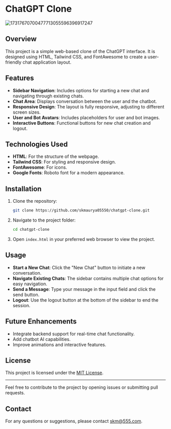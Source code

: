 # ChatGPT Clone
![17317670700477713055596396917247](https://github.com/user-attachments/assets/98109b22-89be-4e51-80c2-d6c0c06e4e48)


## Overview
This project is a simple web-based clone of the ChatGPT interface. It is designed using HTML, Tailwind CSS, and FontAwesome to create a user-friendly chat application layout.

## Features
- **Sidebar Navigation**: Includes options for starting a new chat and navigating through existing chats.
- **Chat Area**: Displays conversation between the user and the chatbot.
- **Responsive Design**: The layout is fully responsive, adjusting to different screen sizes.
- **User and Bot Avatars**: Includes placeholders for user and bot images.
- **Interactive Buttons**: Functional buttons for new chat creation and logout.

## Technologies Used
- **HTML**: For the structure of the webpage.
- **Tailwind CSS**: For styling and responsive design.
- **FontAwesome**: For icons.
- **Google Fonts**: Roboto font for a modern appearance.

## Installation
1. Clone the repository:
   ```bash
   git clone https://github.com/skmaurya05550/chatgpt-clone.git
   ```
2. Navigate to the project folder:
   ```bash
   cd chatgpt-clone
   ```
3. Open `index.html` in your preferred web browser to view the project.

## Usage
- **Start a New Chat**: Click the "New Chat" button to initiate a new conversation.
- **Navigate Existing Chats**: The sidebar contains multiple chat options for easy navigation.
- **Send a Message**: Type your message in the input field and click the send button.
- **Logout**: Use the logout button at the bottom of the sidebar to end the session.


## Future Enhancements
- Integrate backend support for real-time chat functionality.
- Add chatbot AI capabilities.
- Improve animations and interactive features.

## License
This project is licensed under the [MIT License](LICENSE).

---

Feel free to contribute to the project by opening issues or submitting pull requests.

## Contact
For any questions or suggestions, please contact [skm@555.com](https://skmaurya05550.github.io/skm-555/).




